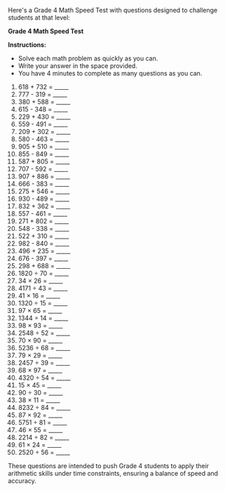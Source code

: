 Here's a Grade 4 Math Speed Test with questions designed to challenge students at that level:

**Grade 4 Math Speed Test**

**Instructions:**
- Solve each math problem as quickly as you can.
- Write your answer in the space provided.
- You have 4 minutes to complete as many questions as you can.

1) 618 + 732 = _____
2) 777 - 319 = _____
3) 380 + 588 = _____
4) 615 - 348 = _____
5) 229 + 430 = _____
6) 559 - 491 = _____
7) 209 + 302 = _____
8) 580 - 463 = _____
9) 905 + 510 = _____
10) 855 - 849 = _____
11) 587 + 805 = _____
12) 707 - 592 = _____
13) 907 + 886 = _____
14) 666 - 383 = _____
15) 275 + 546 = _____
16) 930 - 489 = _____
17) 832 + 362 = _____
18) 557 - 461 = _____
19) 271 + 802 = _____
20) 548 - 338 = _____
21) 522 + 310 = _____
22) 982 - 840 = _____
23) 496 + 235 = _____
24) 676 - 397 = _____
25) 298 + 688 = _____
26) 1820 ÷ 70 = _____
27) 34 × 26 = _____
28) 4171 ÷ 43 = _____
29) 41 × 16 = _____
30) 1320 ÷ 15 = _____
31) 97 × 65 = _____
32) 1344 ÷ 14 = _____
33) 98 × 93 = _____
34) 2548 ÷ 52 = _____
35) 70 × 90 = _____
36) 5236 ÷ 68 = _____
37) 79 × 29 = _____
38) 2457 ÷ 39 = _____
39) 68 × 97 = _____
40) 4320 ÷ 54 = _____
41) 15 × 45 = _____
42) 90 ÷ 30 = _____
43) 38 × 11 = _____
44) 8232 ÷ 84 = _____
45) 87 × 92 = _____
46) 5751 ÷ 81 = _____
47) 46 × 55 = _____
48) 2214 ÷ 82 = _____
49) 61 × 24 = _____
50) 2520 ÷ 56 = _____

These questions are intended to push Grade 4 students to apply their arithmetic skills under time constraints, ensuring a balance of speed and accuracy.